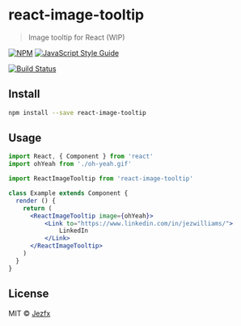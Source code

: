 # react-image-tooltip

> Image tooltip for React (WIP)

[![NPM](https://img.shields.io/npm/v/react-image-tooltip.svg)](https://www.npmjs.com/package/react-image-tooltip) [![JavaScript Style Guide](https://img.shields.io/badge/code_style-standard-brightgreen.svg)](https://standardjs.com)

[![Build Status](https://travis-ci.org/Jezfx/react-image-tooltip.svg?branch=master)](https://travis-ci.org/Jezfx/react-image-tooltip)



## Install

```bash
npm install --save react-image-tooltip
```

## Usage

```jsx
import React, { Component } from 'react'
import ohYeah from './oh-yeah.gif'

import ReactImageTooltip from 'react-image-tooltip'

class Example extends Component {
  render () {
    return (
      <ReactImageTooltip image={ohYeah}>
          <Link to="https://www.linkedin.com/in/jezwilliams/">
              LinkedIn
          </Link>
      </ReactImageTooltip>
    )
  }
}
```

## License

MIT © [Jezfx](https://github.com/Jezfx)
